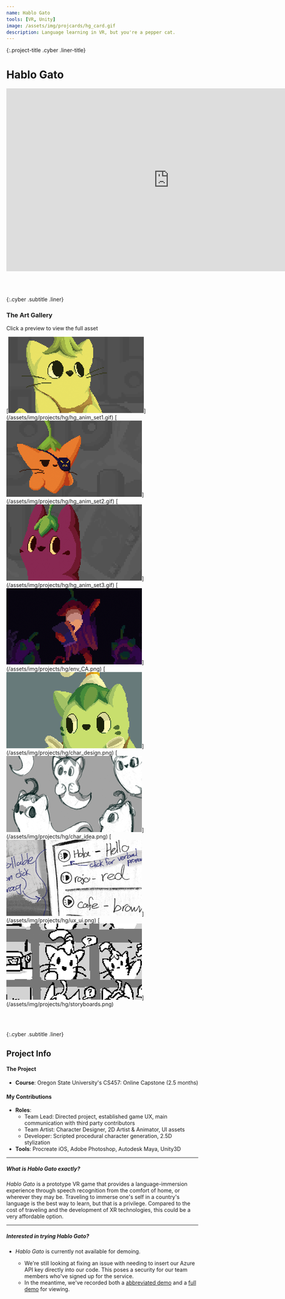 ```yaml
---
name: Hablo Gato
tools: [VR, Unity]
image: /assets/img/projcards/hg_card.gif
description: Language learning in VR, but you're a pepper cat.
---
```


{:.project-title .cyber .liner-title}
# Hablo Gato

<div class="flex-container">
    <div class="flex-child vertical-center m-iframe-container">
        <iframe width="854" height="480" class="pixel-div-enclose" src="https://www.youtube.com/embed/YIcWWMNTfkQ" title="YouTube video player" frameborder="0" allow="accelerometer; autoplay; clipboard-write; encrypted-media; gyroscope; picture-in-picture" allowfullscreen></iframe>
    </div>
</div>

<br><br>

{:.cyber .subtitle .liner}
### The Art Gallery
<div class="pixel-div">
<p class="instruct">
<span class="divider line razor">Click a preview to view the full asset</span>
</p>
<div class="pixel-div-gallery" markdown="1">
[<img src="/assets/img/projects/hg/crop/hg_anim_set1_c.gif">](/assets/img/projects/hg/hg_anim_set1.gif)
[<img src="/assets/img/projects/hg/crop/hg_anim_set2_c.gif">](/assets/img/projects/hg/hg_anim_set2.gif)
[<img src="/assets/img/projects/hg/crop/hg_anim_set3_c.gif">](/assets/img/projects/hg/hg_anim_set3.gif)
[<img src="/assets/img/projects/hg/crop/env_CA_c.png">](/assets/img/projects/hg/env_CA.png)
[<img src="/assets/img/projects/hg/crop/char_design_c.png">](/assets/img/projects/hg/char_design.png)
[<img src="/assets/img/projects/hg/crop/char_idea_c.png">](/assets/img/projects/hg/char_idea.png)
[<img src="/assets/img/projects/hg/crop/ux_ui_c.png">](/assets/img/projects/hg/ux_ui.png)
[<img src="/assets/img/projects/hg/crop/storyboards_c.png">](/assets/img/projects/hg/storyboards.png)
</div>
</div>

<br><br>

{:.cyber .subtitle .liner}
## Project Info
<div class="pixel-div">
    <h4 class="cyber info-subtitle">The Project</h4>
    <ul>
        <li><strong>Course</strong>: Oregon State University's CS457: Online Capstone (2.5 months)</li>
    </ul>
    <h4 class="cyber info-subtitle">My Contributions</h4>
    <ul>
        <li><strong>Roles</strong>:
            <ul>
                <li>Team Lead: Directed project, established game UX, main communication with third party contributors</li>
                <li>Team Artist: Character Designer, 2D Artist & Animator, UI assets</li>
                <li>Developer: Scripted procedural character generation, 2.5D stylization</li>
            </ul>
        </li>
        <li><strong>Tools</strong>: Procreate iOS, Adobe Photoshop, Autodesk Maya, Unity3D</li>
    </ul>
    <hr class="inner-hr">
    <h5 class="cyber info-subtitle">What is Hablo Gato exactly?</h5>
    <p>
        <em>Hablo Gato</em> is a prototype VR game that provides a language-immersion experience through speech recognition from the comfort of home, or wherever they may be. Traveling to immerse one's self in a country's language is the best way to learn, but that is a privilege. Compared to the cost of traveling and the development of XR technologies, this could be a very affordable option.
    </p>
    <hr class="inner-hr">
    <h5 class="cyber info-subtitle">Interested in trying Hablo Gato?</h5>
    <ul>
        <li><em>Hablo Gato</em> is currently not available for demoing.</li>
            <ul>
                <li>We're still looking at fixing an issue with needing to insert our Azure API key directly into our code. This poses a security for our team members who've signed up for the service.
                </li>
                <li>In the meantime, we've recorded both a <a href src="https://www.youtube.com/watch?v=YIcWWMNTfkQ">abbreviated demo</a> and a <a href src="https://www.youtube.com/watch?v=5ufRYOeSCDk">full demo</a> for viewing.</li>
            </ul>
    </ul>
</div>

<div class="flex-container">
    <!-- <div class="flex-child vertical-center">
        <a class="no-underline" href="https://dataisgone.itch.io/hablo-gato">
            <button class="btn m-btn">
            <span class="btn__content">Itch.io</span>
            <span class="btn__glitch"></span>
            </button>
        </a>
    </div> -->
    <!-- <div class="flex-child">
        <button>
            <div class="top"></div>
            <div class="bottom"></div>
            <div class="left"></div>
            <div class="right"></div>
            <div class="bottom shadow"></div>
            <div class="right shadow"></div>
            <div class="top light"></div>
            <div class="left light"></div>
                ITCH.IO
        </button>
    </div>
    <div class="flex-child">
        <button>
            <div class="top"></div>
            <div class="bottom"></div>
            <div class="left"></div>
            <div class="right"></div>
            <div class="bottom shadow"></div>
            <div class="right shadow"></div>
            <div class="top light"></div>
            <div class="left light"></div>
                Final Presentation
        </button>
    </div> -->
    <!-- <div class="flex-child vertical-center">
        <a class="no-underline" href="https://media.oregonstate.edu/media/t/1_3ii484gk">
            <button class="btn m-btn">
            <span class="btn__content">Final Presentation</span>
            <span class="btn__glitch"></span>
            </button>
        </a>
    </div> -->
</div>

<br><br>

<!-- {:.cyber .subtitle .liner}
### Let Me Tell You More
<div class="pixel-div pixel-div-exp">
    <h5 class="cyber info-subtitle">What is Hablo Gato exactly?</h5>
    <p>
        <em>Hablo Gato</em> is a prototype VR game that provides a language-immersion experience through speech recognition from the comfort of home, or wherever they may be. Traveling to immerse one's self in a country's language is the best way to learn, but that is a privilege. Compared to the cost of traveling and the development of XR technologies, this could be a very affordable option.
    </p>
    <br>
    <h5 class="cyber info-subtitle">The Experience, My Thoughts</h5>
        <p>
            The idea of making a language immersion project has been in the back of my mind ever since my old hackathon team was mulling on doing it for a competition. To be honest, I’m not sure why we didn’t try back then, and now we've all gone our separate ways.
        </p>
        <p>
            But when I found a team for my online Capstone course, we were selected to create a VR simulation based off the available projects we applied for. I immediately put this idea up for consideration and ended up leading it.
        </p>
        <p>
            My team was great — we all learned from each other but also let ourselves thrive in our lanes. I ended up changing the anticipated art style a few times, and the overall look could be improved now that the project period is over. But ultimately I did more than I could chew, but the amount that I learned about setting up a small world with Unity was absolutely invaluable to the work I’m doing today. Overall, I would call this project a success, one that I’m excited to return to and improve on it more.
        </p>

</div>

<br> -->